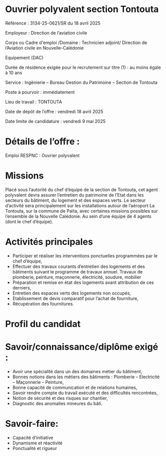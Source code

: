 # Ouvrier polyvalent section Tontouta

Référence : 3134-25-0621/SR du 18 avril 2025

Employeur : Direction de l’aviation civile

Corps ou Cadre d'emploi /Domaine : Technicien adjoint/ Direction de l’Aviation civile en Nouvelle-Calédonie

Equipement (DAC)

Durée de résidence exigée pour le recrutement sur titre (1) : au moins égale à 10 ans

Service : Ingénierie – Bureau Gestion du Patrimoine – Section de Tontouta

Poste à pourvoir : immédiatement

Lieu de travail : TONTOUTA

Date de dépôt de l’offre : vendredi 18 avril 2025

Date limite de candidature : vendredi 9 mai 2025

# Détails de l’offre :

Emploi RESPNC : Ouvrier polyvalent

# Missions

Placé sous l’autorité du chef d’équipe de la section de Tontouta, cet agent polyvalent devra assurer l’entretien du patrimoine de l’Etat dans les secteurs du bâtiment, du logement et des espaces verts. Le secteur d’activité sera principalement sur les installations autour de l’aéroport La Tontouta, sur la commune de Païta, avec certaines missions possibles sur l’ensemble de la Nouvelle Calédonie. Au sein d’une équipe de 4 agents (dont le chef d’équipe).

# Activités principales

- Participer et réaliser les interventions ponctuelles programmées par le chef d’équipe,
- Effectuer des travaux courants d’entretien des logements et des bâtiments suivant le programme de travaux annuel. Travaux de plomberie, peinture, maçonnerie, électricité, soudure, mobilier
- Préparation et remise en état des logements avant attribution de ces derniers,
- Entretien des espaces verts des logements non occupés,
- Etablissement de devis comparatif pour l’achat de fourniture,
- Récupération des fournitures.

# Profil du candidat

# Savoir/connaissance/diplôme exigé :

- Avoir une spécialité dans un des domaines métier du bâtiment,
- Bonnes notions dans les métiers des bâtiments : Plomberie – Electricité – Maçonnerie – Peinture,
- Bonne capacité de communication et de relations humaines,
- Savoir rendre compte du travail exécuté et des difficultés rencontrées,
- Notion de sécurité et des risques sur chantier,
- Diagnostic des anomalies mineures du bâti.

# Savoir-faire:

- Capacité d’initiative
- Dynamisme et réactivité
- Ponctualité et rigueur